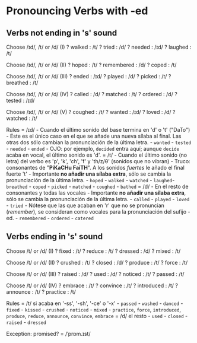 # Pronouncing Verbs with -ed

## Verbs not ending in 's' sound

Choose /ɪd/, /t/ or /d/ (I)
        ? walked : /t/
        ? tried : /d/
        ? needed : /ɪd/
        ? laughed : /t/

Choose /ɪd/, /t/ or /d/ (II)
        ? hoped : /t/
        ? remembered : /d/
        ? coped : /t/

Choose /ɪd/, /t/ or /d/ (III)
        ? ended : /ɪd/
        ? played : /d/
        ? picked : /t/
        ? breathed : /t/

Choose /ɪd/, /t/ or /d/ (IV)
        ? called : /d/
        ? matched : /t/
        ? ordered : /d/
        ? tested : /ɪd/

Choose /ɪd/, /t/ or /d/ (V)
        ? coughed : /t/
        ? wanted : /ɪd/
        ? loved : /d/
        ? watched : /t/

Rules
    = /ɪd/
        - Cuando el último sonido del base termina en 'd' o 't' ("DaTo")
        - Este es el único caso en el que se añade una nueva sílaba al final. Las otras dos sólo cambian la pronunciación de la última letra.
        - `wanted` - `tested` - `needed` - `ended`
        - OJO: por ejemplo, `decided` entra aquí; aunque `decide` acaba en vocal, el último sonido es 'd'.
    = /t/
        - Cuando el último sonido (no letra) del verbo es 'p', 'k', 'ch', 'f'  y 'th/z/θ' (sonidos que no vibran)
        - Truco: consonantes de "**PiKaCHu FaiTH**". A los sonidos _fuertes_ le añado el final fuerte 't'
        - Importante **no añadir una sílaba extra**, sólo se cambia la pronunciación de la última letra.
        - `hoped` - `walked` - `watched` - `laughed`- `breathed`
        - `coped` - `picked` - `matched` - `coughed` - `bathed`
    = /d/
        - En el resto de consonantes y todas las vocales
        - Importante **no añadir una sílaba extra**, sólo se cambia la pronunciación de la última letra.
        - `called` - `played` - `loved` - `tried`
        - Nótese que las que acaban en 'r' que no se pronuncian (_remember_), se consideran como vocales para la pronunciación del sufijo -ed.
        - `remembered` - `ordered` - `catered`

## Verbs ending in 's' sound

Choose /t/ or /d/ (I)
    ? fixed : /t/
    ? reduce : /t/
    ? dressed : /d/
    ? mixed : /t/

Choose /t/ or /d/ (II)
    ? crushed : /t/
    ? closed : /d/
    ? produce : /t/
    ? force : /t/

Choose /t/ or /d/ (III)
    ? raised : /d/
    ? used : /d/
    ? noticed : /t/
    ? passed : /t/

Choose /t/ or /d/ (IV)
    ? embrace : /t/
    ? convince : /t/
    ? introduced : /t/
    ? announce : /t/
    ? practice : /t/

Rules
    = /t/ si acaba en '-ss', '-sh', '-ce' o '-x'
        - `passed` - `washed` - `danced` - `fixed`
        - `kissed` - `crushed` - `noticed` - `mixed`
        - `practice`, `force`, `introduced`, `produce`, `reduce`, `announce`, `convince`, `embrace`
    = /d/ el resto
        - `used` - `closed` - `raised` - `dressed`

Exception: promised?
    = /ˈprɒm.ɪst/
